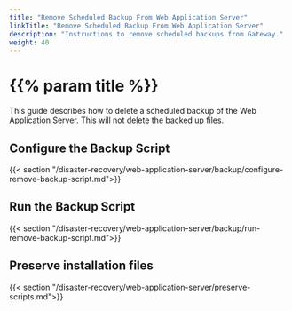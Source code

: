 ```yaml
---
title: "Remove Scheduled Backup From Web Application Server"
linkTitle: "Remove Scheduled Backup From Web Application Server"
description: "Instructions to remove scheduled backups from Gateway."
weight: 40
---
```


# {{% param title %}}

This guide describes how to delete a scheduled backup of the Web Application Server. This will not delete the backed up files.

## Configure the Backup Script

{{< section "/disaster-recovery/web-application-server/backup/configure-remove-backup-script.md">}}

## Run the Backup Script

{{< section "/disaster-recovery/web-application-server/backup/run-remove-backup-script.md">}}

## Preserve installation files

{{< section "/disaster-recovery/web-application-server/preserve-scripts.md">}}